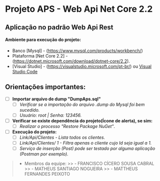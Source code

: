 ﻿# Projeto APS - Web Api Net Core 2.2
## Aplicação no padrão Web Api Rest
#### Ambiente para execução do projeto:
- Banco [Mysql] - (https://www.mysql.com/products/workbench/)
- Plataforma [Net Core 2.2] - (https://dotnet.microsoft.com/download/dotnet-core/2.2).
- [Visual Studio] - (https://visualstudio.microsoft.com/pt-br/) ou [Visual Studio Code](https://code.visualstudio.com/)

## Orientações importantes:
 - [ ] **Importar arquivo de dump "DumpAps.sql"**
	 - [ ] *Verificar se a importação do arquivo .dump do Mysql foi bem sucedido.*
	 - [ ] *Usuário: root | Senha: 123456.*
		
 - [ ] **Verificar se existe dependência do projeto(Ícone de alerta), se sim:**
	 - [ ] *Realizar o processo "Restore Package NuGet"*.

- [ ] **Execução do projeto:**
	- [ ] *Link/Api/Clientes - Lista todos os clientes.*
	- [ ] *Link/Api/Clientes/ 1 - Filtra apenas o cliente cujo Id seja igual a 1.*
	- [ ]  *Serviço de inserção (Post) pode ser testado por alguma aplicação (Postman por exemplo).*
	
> - Membros da equipe:
	>> - FRANCISCO CÍCERO SOUSA CABRAL
	>> - MATHEUS SANTIAGO NOGUEIRA
	>> - MATTHEUS FERNANDES PEIXOTO
